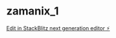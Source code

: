 # zamanix_1

[Edit in StackBlitz next generation editor ⚡️](https://stackblitz.com/~/github.com/izaman1/zamanix_1)